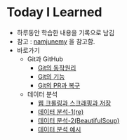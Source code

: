 # Today I Learned

- 하루동안 학습한 내용을 기록으로 남김
- 참고 : [namjunemy](https://github.com/namjunemy/TIL) 을 참고함.
- 바로가기
  - Git과 GitHub
    - [Git의 동작원리](https://github.com/wjsrlahrlco1998/TIL/blob/master/Day01.md)
    - [Git의 기능](https://github.com/wjsrlahrlco1998/TIL/blob/master/Day02.md)
    - [Git의 PR과 복구](https://github.com/wjsrlahrlco1998/TIL/blob/master/Day03.md)
  - 데이터 분석
    - [웹 크롤링과 스크래핑과 저장](https://github.com/wjsrlahrlco1998/TIL/blob/master/Day04.md)
    - [데이터 분석-1(re)](https://github.com/wjsrlahrlco1998/TIL/blob/master/Day05.md)
    - [데이터 분석-2(BeautifulSoup)](https://github.com/wjsrlahrlco1998/TIL/blob/master/Day06.md)
    - [데이터 분석 예시](https://github.com/wjsrlahrlco1998/TIL/blob/master/Day07.md)